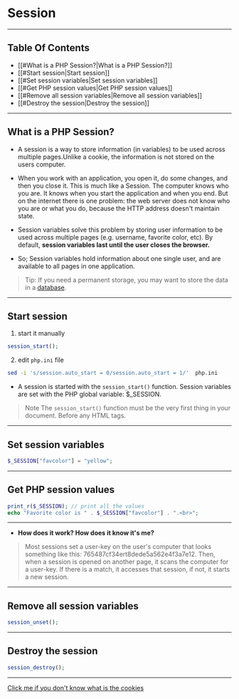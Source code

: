 # Session
---
## Table Of Contents
- [[#What is a PHP Session?|What is a PHP Session?]]
- [[#Start session|Start session]]
- [[#Set session variables|Set session variables]]
- [[#Get PHP session values|Get PHP session values]]
- [[#Remove all session variables|Remove all session variables]]
- [[#Destroy the session|Destroy the session]]

---
## What is a PHP Session?
- A session is a way to store information (in variables) to be used across multiple pages.Unlike a cookie, the information is not stored on the users computer.
 
- When you work with an application, you open it, do some changes, and then you close it. This is much like a Session. The computer knows who you are. It knows when you start the application and when you end. But on the internet there is one problem: the web server does not know who you are or what you do, because the HTTP address doesn't maintain state.

- Session variables solve this problem by storing user information to be used across multiple pages (e.g. username, favorite color, etc). By default, **session variables last until the user closes the browser.**

- So; Session variables hold information about one single user, and are available to all pages in one application.

> Tip: If you need a permanent storage, you may want to store the data in a [database](https://www.w3schools.com/php/php_mysql_intro.asp).

---
## Start session
1.  start it manually 
```php
session_start();  
```
2. edit `php.ini` file 
```bash 
sed -i 's/session.auto_start = 0/session.auto_start = 1/'  php.ini
```

- A session is started with the `session_start()` function.  Session variables are set with the PHP global variable: $_SESSION.

> Note The `session_start()` function must be the very first thing in your document. Before any HTML tags.
 

---
## Set session variables 
```php
$_SESSION["favcolor"] = "yellow";
```
---
## Get PHP session values  
```php
print_r($_SESSION); // print all the values 
echo "Favorite color is " . $_SESSION["favcolor"] . ".<br>";
```
---
- **How does it work? How does it know it's me?**  

> Most sessions set a user-key on the user's computer that looks something like this: 765487cf34ert8dede5a562e4f3a7e12. Then, when a session is opened on another page, it scans the computer for a user-key. If there is a match, it accesses that session, if not, it starts a new session.

---
## Remove all session variables 
```php
session_unset();
```
---
## Destroy the session 
```php
session_destroy();
```
---
[Click me if you don't know what is the cookies](cookies🍪.md)
